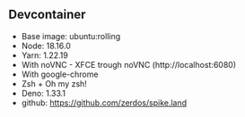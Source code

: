 ## Devcontainer

- Base image: ubuntu:rolling
- Node: 18.16.0
- Yarn: 1.22.19
- With noVNC - XFCE trough noVNC (http://localhost:6080)
- With google-chrome
- Zsh + Oh my zsh!
- Deno: 1.33.1
- github: https://github.com/zerdos/spike.land

